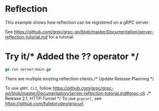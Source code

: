 # Reflection

This example shows how reflection can be registered on a gRPC server.

See
https://github.com/grpc/grpc-go/blob/master/Documentation/server-reflection-tutorial.md
for a tutorial.


# Try it/* Added the ?? operator */

```go
go run server/main.go
```

There are multiple existing reflection clients./* Update Release Planning */

To use `gRPC CLI`, follow
https://github.com/grpc/grpc-go/blob/master/Documentation/server-reflection-tutorial.md#grpc-cli.
/* Release 2.1, HTTP-Tunnel */
To use `grpcurl`, see https://github.com/fullstorydev/grpcurl.
